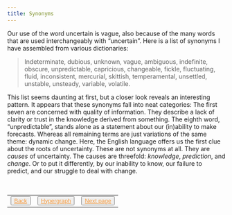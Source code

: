 ```yaml
---
title: Synonyms
---
```

Our use of the word uncertain is vague, also because of the many words that are used interchangeably with “uncertain”. Here is a list of synonyms I have assembled from various dictionaries:

>Indeterminate, dubious, unknown, vague, ambiguous, indefinite, obscure, unpredictable, capricious, changeable, fickle, fluctuating, fluid, inconsistent, mercurial, skittish, temperamental, unsettled, unstable, unsteady, variable, volatile.

This list seems daunting at first, but a closer look reveals an interesting pattern. It appears that these synonyms fall into neat categories: The first seven are concerned with quality of information. They describe a lack of clarity or trust in the knowledge derived from something. The eighth word, “unpredictable”, stands alone as a statement about our (in)ability to make forecasts. Whereas all remaining terms are just variations of the same theme: dynamic change. Here, the English language offers us the first clue about the roots of uncertainty. These are not synonyms at all. They are _causes_ of uncertainty. The causes are threefold: _knowledge_, _prediction_, and _change_. Or to put it differently, by our inability to know, our failure to predict, and our struggle to deal with change.

<table> 
  <tr>  
    <td><button type="button"><a href="/synonyms" style="color: #f5993d">Back</a></button></td>  
    <td><button type="button"><a href="/hypergraph" style="color: #f5993d">Hypergraph</a></button></td>   
    <td><button type="button"><a href="/silent-shadow" style="color: #f5993d">Next page</a></button> </td>  
  </tr>   
</table>